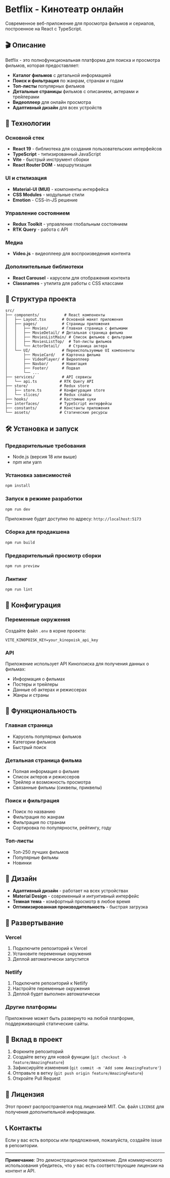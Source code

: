 # Betflix - Кинотеатр онлайн

Современное веб-приложение для просмотра фильмов и сериалов, построенное на React с TypeScript.

## 🎬 Описание

Betflix - это полнофункциональная платформа для поиска и просмотра фильмов, которая предоставляет:

- **Каталог фильмов** с детальной информацией
- **Поиск и фильтрация** по жанрам, странам и годам
- **Топ-листы** популярных фильмов
- **Детальные страницы** фильмов с описанием, актерами и трейлерами
- **Видеоплеер** для онлайн просмотра
- **Адаптивный дизайн** для всех устройств

## 🚀 Технологии

### Основной стек

- **React 19** - библиотека для создания пользовательских интерфейсов
- **TypeScript** - типизированный JavaScript
- **Vite** - быстрый инструмент сборки
- **React Router DOM** - маршрутизация

### UI и стилизация

- **Material-UI (MUI)** - компоненты интерфейса
- **CSS Modules** - модульные стили
- **Emotion** - CSS-in-JS решение

### Управление состоянием

- **Redux Toolkit** - управление глобальным состоянием
- **RTK Query** - работа с API

### Медиа

- **Video.js** - видеоплеер для воспроизведения контента

### Дополнительные библиотеки

- **React Carousel** - карусели для отображения контента
- **Classnames** - утилита для работы с CSS классами

## 📁 Структура проекта

```
src/
├── components/           # React компоненты
│   ├── Layout.tsx       # Основной макет приложения
│   ├── pages/           # Страницы приложения
│   │   ├── Movies/      # Главная страница с фильмами
│   │   ├── MovieDetail/ # Детальная страница фильма
│   │   ├── MoviesListMain/ # Список фильмов с фильтрами
│   │   ├── MoviesListTop/  # Топ-листы фильмов
│   │   └── ActorDetail/    # Страница актера
│   └── UI/              # Переиспользуемые UI компоненты
│       ├── MovieCard/   # Карточка фильма
│       ├── VideoPlayer/ # Видеоплеер
│       ├── Navbar/      # Навигация
│       ├── Footer/      # Подвал
│       └── ...
├── services/            # API сервисы
│   └── api.ts          # RTK Query API
├── store/              # Redux store
│   ├── store.ts        # Конфигурация store
│   └── slices/         # Redux слайсы
├── hooks/              # Кастомные хуки
├── interfaces/         # TypeScript интерфейсы
├── constants/          # Константы приложения
└── assets/             # Статические ресурсы
```

## 🛠 Установка и запуск

### Предварительные требования

- Node.js (версия 18 или выше)
- npm или yarn

### Установка зависимостей

```bash
npm install
```

### Запуск в режиме разработки

```bash
npm run dev
```

Приложение будет доступно по адресу: `http://localhost:5173`

### Сборка для продакшена

```bash
npm run build
```

### Предварительный просмотр сборки

```bash
npm run preview
```

### Линтинг

```bash
npm run lint
```

## 🔧 Конфигурация

### Переменные окружения

Создайте файл `.env` в корне проекта:

```env
VITE_KINOPOISK_KEY=your_kinopoisk_api_key
```

### API

Приложение использует API Кинопоиска для получения данных о фильмах:

- Информация о фильмах
- Постеры и трейлеры
- Данные об актерах и режиссерах
- Жанры и страны

## 📱 Функциональность

### Главная страница

- Карусель популярных фильмов
- Категории фильмов
- Быстрый поиск

### Детальная страница фильма

- Полная информация о фильме
- Список актеров и режиссеров
- Трейлер и возможность просмотра
- Связанные фильмы (сиквелы, приквелы)

### Поиск и фильтрация

- Поиск по названию
- Фильтрация по жанрам
- Фильтрация по странам
- Сортировка по популярности, рейтингу, году

### Топ-листы

- Топ-250 лучших фильмов
- Популярные фильмы
- Новинки

## 🎨 Дизайн

- **Адаптивный дизайн** - работает на всех устройствах
- **Material Design** - современный и интуитивный интерфейс
- **Темная тема** - комфортный просмотр в любое время
- **Оптимизированная производительность** - быстрая загрузка

## 🚀 Развертывание

### Vercel

1. Подключите репозиторий к Vercel
2. Установите переменные окружения
3. Деплой автоматически запустится

### Netlify

1. Подключите репозиторий к Netlify
2. Настройте переменные окружения
3. Деплой будет выполнен автоматически

### Другие платформы

Приложение может быть развернуто на любой платформе, поддерживающей статические сайты.

## 🤝 Вклад в проект

1. Форкните репозиторий
2. Создайте ветку для новой функции (`git checkout -b feature/AmazingFeature`)
3. Зафиксируйте изменения (`git commit -m 'Add some AmazingFeature'`)
4. Отправьте в ветку (`git push origin feature/AmazingFeature`)
5. Откройте Pull Request

## 📄 Лицензия

Этот проект распространяется под лицензией MIT. См. файл `LICENSE` для получения дополнительной информации.

## 📞 Контакты

Если у вас есть вопросы или предложения, пожалуйста, создайте issue в репозитории.

---

**Примечание**: Это демонстрационное приложение. Для коммерческого использования убедитесь, что у вас есть соответствующие лицензии на контент и API.
